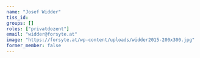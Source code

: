 ```yaml
---
name: "Josef Widder"
tiss_id: 
groups: []
roles: ["privatdozent"]
email: "widder@forsyte.at"
image: "https://forsyte.at/wp-content/uploads/widder2015-200x300.jpg"
former_member: false
---
```


<!--
Your custom content goes here.
-->